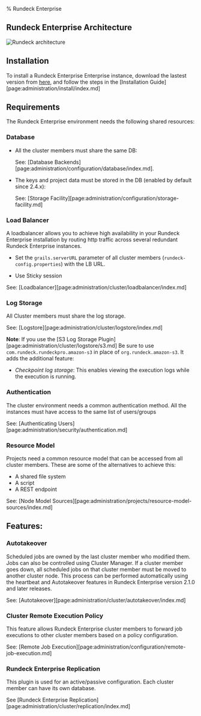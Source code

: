 % Rundeck Enterprise

## Rundeck Enterprise Architecture
![Rundeck architecture](../../figures/architecture.png)

## Installation
To install a Rundeck Enterprise Enterprise instance, download the lastest version from [here](https://download.rundeck.com/versions.html), and follow the steps in the [Installation Guide][page:administration/install/index.md]

## Requirements
The Rundeck Enterprise environment needs the following shared resources:

### Database 
* All the cluster members must share the same DB:

  See: [Database Backends][page:administration/configuration/database/index.md].

* The keys and project data must be stored in the DB (enabled by default since 2.4.x):

  See: [Storage Facility][page:administration/configuration/storage-facility.md]

### Load Balancer
A loadbalancer allows you to achieve high availability in your Rundeck Enterprise installation by routing http traffic across several redundant Rundeck Enterprise instances.

* Set the `grails.serverURL` parameter of all cluster members (`rundeck-config.properties`) with the LB URL.

* Use Sticky session

See: [Loadbalancer][page:administration/cluster/loadbalancer/index.md]

### Log Storage
All Cluster members must share the log storage. 

See: [Logstore][page:administration/cluster/logstore/index.md]

**Note**: If you use the [S3 Log Storage Plugin][page:administration/cluster/logstore/s3.md] Be sure to use `com.rundeck.rundeckpro.amazon-s3` in place of `org.rundeck.amazon-s3`. It adds the additional feature:

* *Checkpoint log storage*:  This enables viewing the execution logs while the execution is running.

### Authentication
The cluster environment needs a common authentication method. All the instances must have access to the same list of users/groups

See: [Authenticating Users][page:administration/security/authentication.md]

### Resource Model
Projects need a common resource model that can be accessed from all cluster members. These are some of the alternatives to achieve this: 

 * A shared file system
 * A script 
 * A REST endpoint

See: [Node Model Sources][page:administration/projects/resource-model-sources/index.md]

## Features:

### Autotakeover
Scheduled jobs are owned by the last cluster member who modified them. Jobs can also be controlled using Cluster Manager. If a cluster member goes down, all scheduled jobs on that cluster member must be moved to another cluster node. This process can be performed automatically using the heartbeat and Autotakeover features in Rundeck Enterprise version 2.1.0 and later releases.

See: [Autotakeover][page:administration/cluster/autotakeover/index.md]

### Cluster Remote Execution Policy
This feature allows Rundeck Enterprise cluster members to forward job executions to other cluster members based on a policy configuration.

See: [Remote Job Execution][page:administration/configuration/remote-job-execution.md]

### Rundeck Enterprise Replication
This plugin is used for an active/passive configuration. Each cluster member can have its own database. 

See [Rundeck Enterprise Replication][page:administration/cluster/replication/index.md]

